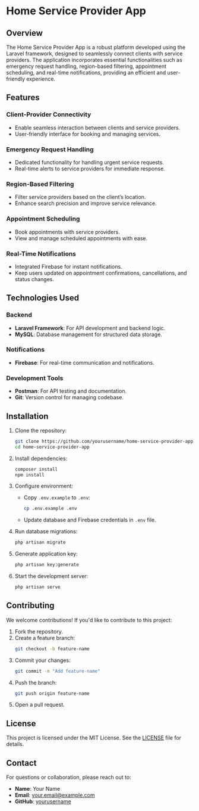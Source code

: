 # Home Service Provider App

## Overview
The Home Service Provider App is a robust platform developed using the Laravel framework, designed to seamlessly connect clients with service providers. The application incorporates essential functionalities such as emergency request handling, region-based filtering, appointment scheduling, and real-time notifications, providing an efficient and user-friendly experience.

## Features

### Client-Provider Connectivity
- Enable seamless interaction between clients and service providers.
- User-friendly interface for booking and managing services.

### Emergency Request Handling
- Dedicated functionality for handling urgent service requests.
- Real-time alerts to service providers for immediate response.

### Region-Based Filtering
- Filter service providers based on the client’s location.
- Enhance search precision and improve service relevance.

### Appointment Scheduling
- Book appointments with service providers.
- View and manage scheduled appointments with ease.

### Real-Time Notifications
- Integrated Firebase for instant notifications.
- Keep users updated on appointment confirmations, cancellations, and status changes.

## Technologies Used

### Backend
- **Laravel Framework**: For API development and backend logic.
- **MySQL**: Database management for structured data storage.

### Notifications
- **Firebase**: For real-time communication and notifications.

### Development Tools
- **Postman**: For API testing and documentation.
- **Git**: Version control for managing codebase.


## Installation

1. Clone the repository:
    ```bash
    git clone https://github.com/yourusername/home-service-provider-app.git
    cd home-service-provider-app
    ```

2. Install dependencies:
    ```bash
    composer install
    npm install
    ```

3. Configure environment:
    - Copy `.env.example` to `.env`:
      ```bash
      cp .env.example .env
      ```
    - Update database and Firebase credentials in `.env` file.

4. Run database migrations:
    ```bash
    php artisan migrate
    ```

5. Generate application key:
    ```bash
    php artisan key:generate
    ```

6. Start the development server:
    ```bash
    php artisan serve
    ```

## Contributing

We welcome contributions! If you'd like to contribute to this project:

1. Fork the repository.
2. Create a feature branch:
    ```bash
    git checkout -b feature-name
    ```
3. Commit your changes:
    ```bash
    git commit -m "Add feature-name"
    ```
4. Push the branch:
    ```bash
    git push origin feature-name
    ```
5. Open a pull request.

## License

This project is licensed under the MIT License. See the [LICENSE](LICENSE) file for details.

## Contact

For questions or collaboration, please reach out to:
- **Name**: Your Name
- **Email**: your.email@example.com
- **GitHub**: [yourusername](https://github.com/yourusername)
